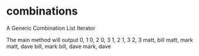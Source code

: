 # combinations
A Generic Combination List Iterator

The main method will output
0, 1
0, 2
0, 3
1, 2
1, 3
2, 3
matt, bill
matt, mark
matt, dave
bill, mark
bill, dave
mark, dave
